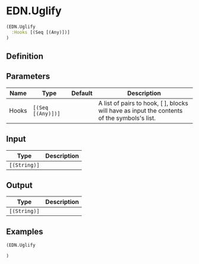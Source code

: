 # EDN.Uglify

```clojure
(EDN.Uglify
  :Hooks [(Seq [(Any)])]
)
```

## Definition


## Parameters
| Name | Type | Default | Description |
|------|------|---------|-------------|
| Hooks | `[(Seq [(Any)])]` |  | A list of pairs to hook, [<symbol name> <blocks to execute>], blocks will have as input the contents of the symbols's list. |


## Input
| Type | Description |
|------|-------------|
| `[(String)]` |  |


## Output
| Type | Description |
|------|-------------|
| `[(String)]` |  |


## Examples

```clojure
(EDN.Uglify

)
```
